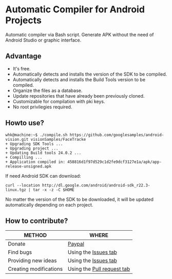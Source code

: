 # Automatic Compiler for Android Projects

Automatic compiler via Bash script. Generate APK without the need of Android Studio or graphic interface.


## Advantage

- It's free.
- Automatically detects and installs the version of the SDK to be compiled.
- Automatically detects and installs the Build Tools version to be compiled.
- Organize the files as a database.
- Update repositories that have already been previously cloned.
- Customizable for compilation with pki keys.
- No root privilegies required.


## Howto use?

    whk@machine:~$ ./compile.sh https://github.com/googlesamples/android-vision.git visionSamples/FaceTracke
    + Upgrading SDK Tools ...
    + Upgrading project ...
    + Updating Build tools 24.0.2 ...
    + Compilling ...
    + Application compiled in: 458816d1f97d529c1d2fe9dcf3127e1a/apk/app-release-unsigned.apk

If need Android SDK can download:

    curl --location http://dl.google.com/android/android-sdk_r22.3-linux.tgz | tar -x -z -C $HOME

No matter the version of the SDK to be downloaded, it will be updated automatically depending on each project.


## How to contribute?

|METHOD                 |WHERE                                                                                        |
|-----------------------|---------------------------------------------------------------------------------------------|
|Donate                 |[Paypal](https://www.paypal.com/cgi-bin/webscr?cmd=_s-xclick&hosted_button_id=KM2KBE8F982KS) |
|Find bugs              |Using the [Issues tab](https://github.com/WHK102/Automatic-Android-CLI-Compiler/issues)      |
|Providing new ideas    |Using the [Issues tab](https://github.com/WHK102/Automatic-Android-CLI-Compiler/issues)      |
|Creating modifications |Using the [Pull request tab](https://github.com/WHK102/Automatic-Android-CLI-Compiler/pulls) |
